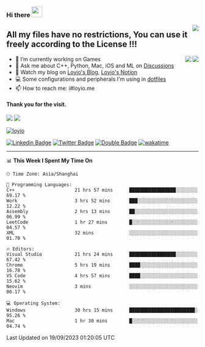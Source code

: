 <h3 align="left">Hi there <img src="https://media.giphy.com/media/hvRJCLFzcasrR4ia7z/giphy.gif" width="28"></h3>
<a align="right" href="https://github.com/loyio/loyio/blob/master/STAR/README.md"><img align="right" src="https://img.shields.io/badge/LOYIO-STAR-green" /></a>

## All my files have no restrictions, You can use it freely according to the License !!!

<a href="https://github.com/loyio#gh-light-mode-only">
     <img align="right"  src="https://loy-readme.vercel.app/api/top-langs/?username=loyio&langs_count=6&hide=css,html,jupyter%20notebook" />
</a>

<a href="https://github.com/loyio#gh-dark-mode-only">
  <img align="right"  src="https://loy-readme.vercel.app/api/top-langs/?username=loyio&langs_count=6&theme=slateorange&hide=css,html,jupyter%20notebook" />
</a>



- 🔭 I’m currently working on Games
- 💬 Ask me about C++, Python, Mac, iOS and ML on [Discussions](https://github.com/loyio/blog/discussions)
- 📔 Watch my blog on [Loyio's Blog](https://loyio.me), [Loyio's Notion](https://loyio.notion.site/loyio/Loyio-s-Dashboard-2f56bd29222a445ea9d9e8802a1ac83b)
- 💻 Some configurations and peripherals I'm using in [dotfiles](https://github.com/loyio/dotfiles)
- 📫 How to reach me: i#loyio.me


#### Thank you for the visit.
<img src="http://profile-counter.glitch.me/loyio/count.svg" />

<img src="https://loy-readme.vercel.app/api?username=loyio&show_icons=true&hide=stars&include_all_commits=true&hide_title=true&theme=slateorange" />

     

[![loyio](https://github-profile-trophy.vercel.app/?username=loyio&theme=onedark&column=4)](https://github.com/loyio)

[![Linkedin Badge](https://img.shields.io/badge/-@loyio-0077b5?style=flat-square&logo=Linkedin&logoColor=white&labelColor=0077b5&link=https://www.linkedin.com/in/loyio-hex-363172158/)](https://www.linkedin.com/in/loyio-hex-363172158/)
[![Twitter Badge](https://img.shields.io/badge/-@loyiome-000000?style=flat-square&labelColor=000000&logo=x&logoColor=white&link=https://twitter.com/loyiome)](https://twitter.com/loyiome)
[![Double Badge](https://img.shields.io/badge/@loyio-007722?style=flat&logo=Douban&logoColor=white)](https://www.douban.com/people/susmote)
[![wakatime](https://wakatime.com/badge/user/c0ddc104-5a20-41d1-ab9a-c4d9ea20a4d9.svg)](https://wakatime.com/@c0ddc104-5a20-41d1-ab9a-c4d9ea20a4d9)

-------
<!--START_SECTION:waka-->
📊 **This Week I Spent My Time On** 

```text
🕑︎ Time Zone: Asia/Shanghai

💬 Programming Languages: 
C++                      21 hrs 57 mins      █████████████████░░░░░░░░   69.17 % 
Work                     3 hrs 52 mins       ███░░░░░░░░░░░░░░░░░░░░░░   12.22 % 
Assembly                 2 hrs 13 mins       ██░░░░░░░░░░░░░░░░░░░░░░░   06.99 % 
LeetCode                 1 hr 27 mins        █░░░░░░░░░░░░░░░░░░░░░░░░   04.57 % 
XML                      32 mins             ░░░░░░░░░░░░░░░░░░░░░░░░░   01.70 % 

🔥 Editors: 
Visual Studio            21 hrs 24 mins      █████████████████░░░░░░░░   67.42 % 
Chrome                   5 hrs 19 mins       ████░░░░░░░░░░░░░░░░░░░░░   16.78 % 
VS Code                  4 hrs 57 mins       ████░░░░░░░░░░░░░░░░░░░░░   15.62 % 
Neovim                   3 mins              ░░░░░░░░░░░░░░░░░░░░░░░░░   00.17 % 

💻 Operating System: 
Windows                  30 hrs 15 mins      ████████████████████████░   95.26 % 
Mac                      1 hr 30 mins        █░░░░░░░░░░░░░░░░░░░░░░░░   04.74 % 
```


 Last Updated on 19/09/2023 01:20:05 UTC
<!--END_SECTION:waka-->
